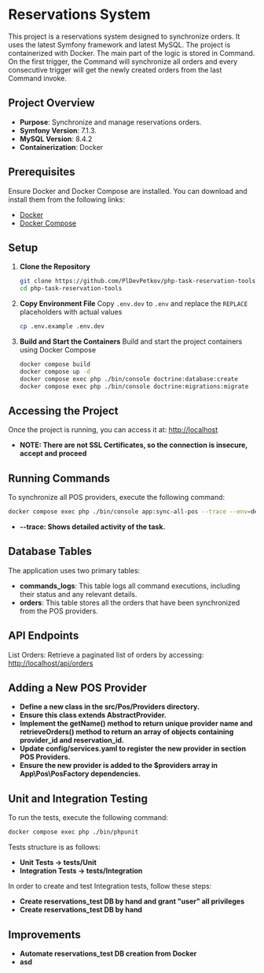 # Reservations System

This project is a reservations system designed to synchronize orders. It uses the latest Symfony framework and latest MySQL. The project is containerized with Docker. The main part of the logic is stored in Command. On the first trigger, the Command will synchronize all orders and every consecutive trigger will get the newly created orders from the last Command invoke. 

## Project Overview
- **Purpose**: Synchronize and manage reservations orders.
- **Symfony Version**: 7.1.3.
- **MySQL Version**: 8.4.2
- **Containerization**: Docker

## Prerequisites
Ensure Docker and Docker Compose are installed. You can download and install them from the following links:
- [Docker](https://docs.docker.com/get-docker/)
- [Docker Compose](https://docs.docker.com/compose/install/)

## Setup
1. **Clone the Repository**
    ```bash
    git clone https://github.com/PlDevPetkov/php-task-reservation-tools.git
    cd php-task-reservation-tools
    ```

2. **Copy Environment File**
   Copy `.env.dev` to `.env` and replace the `REPLACE` placeholders with actual values
    ```bash
    cp .env.example .env.dev
    ```

3. **Build and Start the Containers**
   Build and start the project containers using Docker Compose
    ```bash
    docker compose build
    docker compose up -d
    docker compose exec php ./bin/console doctrine:database:create
    docker compose exec php ./bin/console doctrine:migrations:migrate
    ```

## Accessing the Project
Once the project is running, you can access it at: [http://localhost](http://localhost)
- **NOTE: There are not SSL Certificates, so the connection is insecure, accept and proceed**

## Running Commands
To synchronize all POS providers, execute the following command:
```bash
docker compose exec php ./bin/console app:sync-all-pos --trace --env=dev
```
- **--trace: Shows detailed activity of the task.**

## Database Tables
The application uses two primary tables:
- **commands_logs**: This table logs all command executions, including their status and any relevant details.
- **orders**: This table stores all the orders that have been synchronized from the POS providers.

## API Endpoints
List Orders: Retrieve a paginated list of orders by accessing: [http://localhost/api/orders](http://localhost/api/orders)

## Adding a New POS Provider
- **Define a new class in the src/Pos/Providers directory.**
- **Ensure this class extends AbstractProvider.**
- **Implement the getName() method to return unique provider name and retrieveOrders() method to return an array of objects containing provider_id and reservation_id.**
- **Update config/services.yaml to register the new provider in section POS Providers.**
- **Ensure the new provider is added to the $providers array in App\Pos\PosFactory dependencies.**

## Unit and Integration Testing
To run the tests, execute the following command:
```bash
docker compose exec php ./bin/phpunit
```
Tests structure is as follows:
- **Unit Tests -> tests/Unit**
- **Integration Tests -> tests/Integration**

In order to create and test Integration tests, follow these steps:
- **Create reservations_test DB by hand and grant "user" all privileges**
- **Create reservations_test DB by hand**

## Improvements
- **Automate reservations_test DB creation from Docker**
- **asd**
